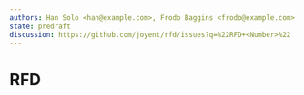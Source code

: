 ```yaml
---
authors: Han Solo <han@example.com>, Frodo Baggins <frodo@example.com>
state: predraft
discussion: https://github.com/joyent/rfd/issues?q=%22RFD+<Number>%22
---
```


<!--
    This Source Code Form is subject to the terms of the Mozilla Public
    License, v. 2.0. If a copy of the MPL was not distributed with this
    file, You can obtain one at http://mozilla.org/MPL/2.0/.
-->

<!--
    Copyright (c) 2019, <contributor>
-->

# RFD <Number> <Title>
